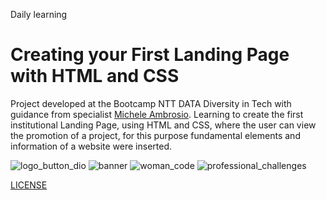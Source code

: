 Daily learning

# Creating your First Landing Page with HTML and CSS

Project developed at the Bootcamp NTT DATA Diversity in Tech with guidance from specialist [Michele Ambrosio](https://github.com/micheleambrosio "Michele Ambrosio").
Learning to create the first institutional Landing Page, using HTML and CSS, where the user can view the promotion of a project, for this purpose fundamental elements and information of a website were inserted.

![logo_button_dio](https://github.com/user-attachments/assets/dbebb9db-c80d-47b2-8658-f1e482979513)
![banner](https://github.com/user-attachments/assets/b8f55f84-e593-4afc-b8cb-96fa1f3d900d)
![woman_code](https://github.com/user-attachments/assets/0f100560-52ea-410f-930c-eed1a706e2af)
![professional_challenges](https://github.com/user-attachments/assets/0f933a62-ed2a-4c0e-95de-38434ff53870)

[LICENSE](/LICENSE)
